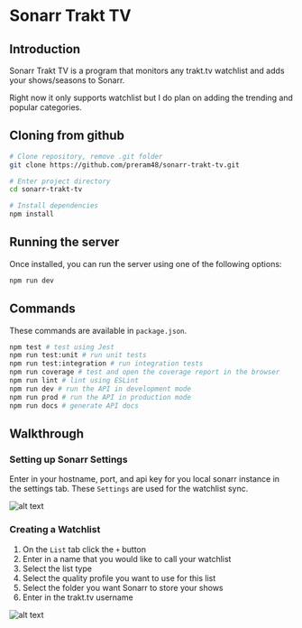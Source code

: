 # Sonarr Trakt TV

## Introduction
Sonarr Trakt TV is a program that monitors any trakt.tv watchlist and adds your shows/seasons to Sonarr.

Right now it only supports watchlist but I do plan on adding the trending and popular categories.

## Cloning from github
```bash
# Clone repository, remove .git folder
git clone https://github.com/preram48/sonarr-trakt-tv.git

# Enter project directory
cd sonarr-trakt-tv 

# Install dependencies
npm install
```

## Running the server
Once installed, you can run the server using one of the following options:
```bash
npm run dev
```

## Commands

These commands are available in `package.json`.

```bash
npm test # test using Jest
npm run test:unit # run unit tests
npm run test:integration # run integration tests
npm run coverage # test and open the coverage report in the browser
npm run lint # lint using ESLint
npm run dev # run the API in development mode
npm run prod # run the API in production mode
npm run docs # generate API docs
```

## Walkthrough

### Setting up Sonarr Settings

Enter in your hostname, port, and api key for you local sonarr instance in the settings tab. These `Settings` are used for the watchlist sync.

![alt text](https://i.imgur.com/UTXizSk.png "Settings tab")

### Creating a Watchlist
1. On the `List` tab click the `+` button
2. Enter in a name that you would like to call your watchlist
3. Select the list type
4. Select the quality profile you want to use for this list
5. Select the folder you want Sonarr to store your shows
6. Enter in the trakt.tv username

![alt text](https://i.imgur.com/3epaq74.png "List tab")
